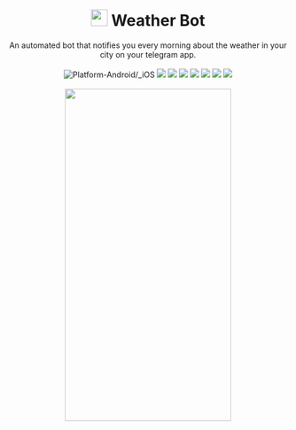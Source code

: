 <h1 align="center"> <img src="https://github.com/cmcodes1/weather-bot/blob/master/weather_bot_logo.jpg" width="30" height="30"> Weather Bot </h1>
<p align="center">
  An automated bot that notifies you every morning about the weather in your city on your telegram app. <br/> <br/>
  <img src="https://img.shields.io/badge/Platform-Android/_iOS-brightgreen.svg" alt="Platform-Android/_iOS" />
  <img src="https://img.shields.io/badge/Version-v1.0beta-brightgreen.svg" />
  <img src="https://img.shields.io/badge/Repo_Size-238_KB-orange.svg" />
  <img src="https://img.shields.io/badge/Editor-VS_Code-0078d7.svg" />
  <img src="https://img.shields.io/badge/Language-JavaScript-f0db4f.svg" />
  <img src="https://img.shields.io/badge/Runtime_Environment-Node.js-68A063.svg" />
  <img src="https://img.shields.io/badge/Weather_API-OpenWeatherMap-e96e4d.svg" />
  <img src="https://img.shields.io/badge/Chat_API-Telegram-139bd0.svg" /> <br/> <br/>
  <img src="https://github.com/cmcodes1/weather-bot/blob/master/preview.png" height="600px" width="300px" />
</p>
